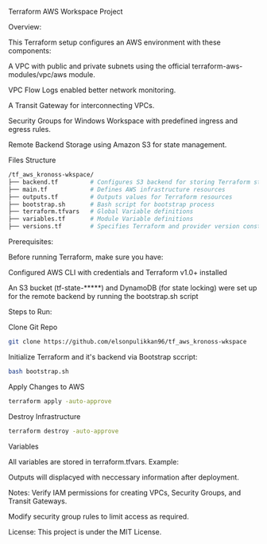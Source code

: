 Terraform AWS Workspace Project

Overview:

This Terraform setup configures an AWS environment with these components:

A VPC with public and private subnets using the official terraform-aws-modules/vpc/aws module.

VPC Flow Logs enabled better network monitoring.

A Transit Gateway for interconnecting VPCs.

Security Groups for Windows Workspace with predefined ingress and egress rules.

Remote Backend Storage using Amazon S3 for state management.

Files Structure
```sh
/tf_aws_kronoss-wkspace/
├── backend.tf         # Configures S3 backend for storing Terraform state
├── main.tf            # Defines AWS infrastructure resources
├── outputs.tf         # Outputs values for Terraform resources
├── bootstrap.sh       # Bash script for bootstrap process
├── terraform.tfvars   # Global Variable definitions
├── variables.tf       # Module Variable definitions
├── versions.tf        # Specifies Terraform and provider version constraints
```

Prerequisites:

Before running Terraform, make sure you have:

Configured AWS CLI with credentials and Terraform v1.0+ installed

An S3 bucket (tf-state-*****) and DynamoDB (for state locking) were set up for the remote backend by running the bootstrap.sh script

Steps to Run: 

Clone Git Repo
```sh
git clone https://github.com/elsonpulikkan96/tf_aws_kronoss-wkspace
```
Initialize Terraform and it's backend via Bootstrap sccript:
```sh
bash bootstrap.sh
```
Apply Changes to AWS
```sh
terraform apply -auto-approve
```
Destroy Infrastructure
```sh
terraform destroy -auto-approve
```
Variables

All variables are stored in terraform.tfvars. Example:

Outputs will displacyed with neccessary information after deployment.

Notes:
Verify IAM permissions for creating VPCs, Security Groups, and Transit Gateways.

Modify security group rules to limit access as required.

License:
This project is under the MIT License.

